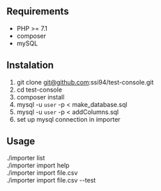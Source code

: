 ## Requirements
 - PHP >= 7.1
 - composer
 - mySQL
## Instalation
 1. git clone git@github.com:ssi94/test-console.git
 2. cd test-console
 3. composer install
 4. mysql -u `user` -p < make_database.sql
 5. mysql -u `user` -p < addColumns.sql
 6. set up mysql connection in importer
## Usage
./importer list  
./importer import help  
./importer import file.csv  
./importer import file.csv --test  
